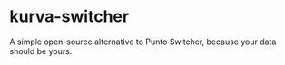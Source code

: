 # kurva-switcher
A simple open-source alternative to Punto Switcher, because your data should be yours.